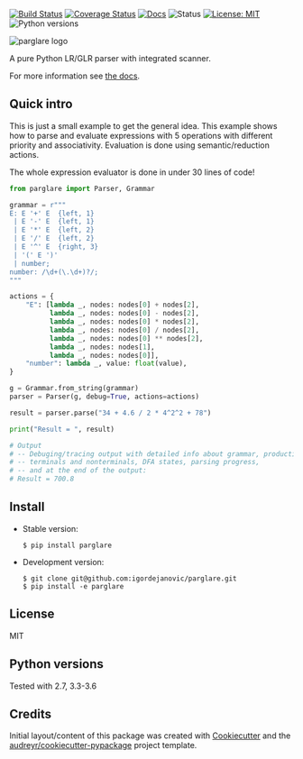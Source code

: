 [![Build Status](https://travis-ci.org/igordejanovic/parglare.svg?branch=master)](https://travis-ci.org/igordejanovic/parglare)
[![Coverage Status](https://coveralls.io/repos/github/igordejanovic/parglare/badge.svg?branch=master)](https://coveralls.io/github/igordejanovic/parglare?branch=master)
[![Docs](https://img.shields.io/badge/docs-latest-green.svg)](http://igordejanovic.net/parglare/)
![Status](https://img.shields.io/pypi/status/parglare.svg)
[![License: MIT](https://img.shields.io/badge/License-MIT-yellow.svg)](https://opensource.org/licenses/MIT)
![Python versions](https://img.shields.io/pypi/pyversions/parglare.svg)

![parglare logo](https://raw.githubusercontent.com/igordejanovic/parglare/master/docs/images/parglare-logo.png)

A pure Python LR/GLR parser with integrated scanner.


For more information see [the docs](http://www.igordejanovic.net/parglare/).


## Quick intro

This is just a small example to get the general idea. This example shows how to
parse and evaluate expressions with 5 operations with different priority and
associativity. Evaluation is done using semantic/reduction actions.

The whole expression evaluator is done in under 30 lines of code!

```python
from parglare import Parser, Grammar

grammar = r"""
E: E '+' E  {left, 1}
 | E '-' E  {left, 1}
 | E '*' E  {left, 2}
 | E '/' E  {left, 2}
 | E '^' E  {right, 3}
 | '(' E ')'
 | number;
number: /\d+(\.\d+)?/;
"""

actions = {
    "E": [lambda _, nodes: nodes[0] + nodes[2],
          lambda _, nodes: nodes[0] - nodes[2],
          lambda _, nodes: nodes[0] * nodes[2],
          lambda _, nodes: nodes[0] / nodes[2],
          lambda _, nodes: nodes[0] ** nodes[2],
          lambda _, nodes: nodes[1],
          lambda _, nodes: nodes[0]],
    "number": lambda _, value: float(value),
}

g = Grammar.from_string(grammar)
parser = Parser(g, debug=True, actions=actions)

result = parser.parse("34 + 4.6 / 2 * 4^2^2 + 78")

print("Result = ", result)

# Output
# -- Debuging/tracing output with detailed info about grammar, productions,
# -- terminals and nonterminals, DFA states, parsing progress,
# -- and at the end of the output:
# Result = 700.8
```

## Install

- Stable version:

    ```
    $ pip install parglare
    ```

- Development version:

    ```
    $ git clone git@github.com:igordejanovic/parglare.git
    $ pip install -e parglare
    ```


## License

MIT

## Python versions

Tested with 2.7, 3.3-3.6

## Credits

Initial layout/content of this package was created with [Cookiecutter](https://github.com/audreyr/cookiecutter) and the [audreyr/cookiecutter-pypackage](https://github.com/audreyr/cookiecutter-pypackage) project template.
